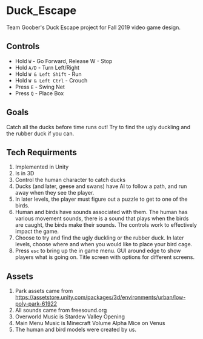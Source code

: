 # Duck_Escape
Team Goober's Duck Escape project for Fall 2019 video game design.

## Controls
* Hold ```W``` - Go Forward, Release W - Stop
* Hold ```A/D``` - Turn Left/Right
* Hold ```W & Left Shift``` - Run
* Hold ```W & Left Ctrl``` - Crouch
* Press ```E``` - Swing Net
* Press ```Q``` - Place Box

## Goals
Catch all the ducks before time runs out! Try to find the ugly duckling and the rubber duck if you can.

## Tech Requirments
1. Implemented in Unity
2. Is in 3D
3. Control the human character to catch ducks
4. Ducks (and later, geese and swans) have AI to follow a path, and run away when they see the player.
5. In later levels, the player must figure out a puzzle to get to one of the birds.
6. Human and birds have sounds associated with them. The human has various movement sounds, there is a sound that plays when the birds are caught, the birds make their sounds. The controls work to effectively impact the game.
7. Choose to try and find the ugly duckling or the rubber duck. In later levels, choose where and when you would like to place your bird cage.
8. Press ```esc``` to bring up the in game menu. GUI around edge to show players what is going on. Title screen with options for different screens.

## Assets

1. Park assets came from https://assetstore.unity.com/packages/3d/environments/urban/low-poly-park-61922
2. All sounds came from freesound.org
3. Overworld Music is Stardew Valley Opening
4. Main Menu Music is Minecraft Volume Alpha Mice on Venus
5. The human and bird models were created by us.


